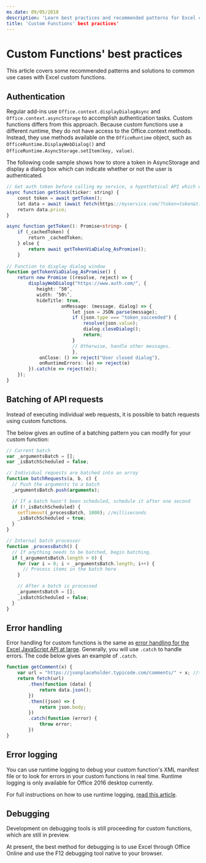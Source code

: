 ```yaml
---
ms.date: 09/05/2018
description: 'Learn best practices and recommended patterns for Excel custom functions.' 
title: 'Custom Functions' best practices'
---
```


# Custom Functions' best practices
This article covers some recommended patterns and solutions to common use cases with Excel custom functions.

## Authentication
Regular add-ins use `Office.context.displayDialogAsync` and `Office.context.asyncStorage` to accomplish authentication tasks. Custom functions differs from this approach. Because custom functions use a different runtime, they do not have access to the Office.context methods. Instead, they use methods available on the `OfficeRuntime` object, such as `OfficeRuntime.DisplayWebDialog()` and `OfficeRuntime.AsyncStorage.setItem(key, value)`.

The following code sample shows how to store a token in AsyncStorage and display a dialog box which can indicate whether or not the user is authenticated.  

```ts
// Get auth token before calling my service, a hypothetical API which will deliver a stock price based on stock ticker string, such as "MSFT"
async function getStock(ticker: string) {
    const token = await getToken();
    let data = await (await fetch(https://myservice.com/?token=token&ticker= + ticker).json());
    return data.price;
}

async function getToken(): Promise<string> {
    if (_cachedToken) {
        return _cachedToken;
    } else {
        return await getTokenViaDialog_AsPromise();
    }
  
// Function to display dialog window
function getTokenViaDialog_AsPromise() {
    return new Promise ((resolve, reject) => {
        displayWebDialog("https://www.auth.com/", {
           height: ’50’,
           width: ’50%’,
           hideTitle: true,
                    onMessage: (message, dialog) => {
                        let json = JSON.parse(message);
                        if (json.type === "token_succeeded") {
                            resolve(json.value);
                            dialog.closeDialog();
                            return;
                        }
                        // Otherwise, handle other messages.
                        },
            onClose: () => reject("User closed dialog"),
            onRuntimeErrors: (e) => reject(e)  
        }).catch(e => reject(e));
    });
}
```

## Batching of API requests
Instead of executing individual web requests, it is possible to batch requests using custom functions.

The below gives an outline of a batching pattern you can modify for your custom function:

```js
// Current batch
var _argumentsBatch = [];
var _isBatchScheduled = false;

// Individual requests are batched into an array
function batchRequests(a, b, c) {
  // Push the arguments to a batch
  _argumentsBatch.push(arguments);

  // If a batch hasn't been scheduled, schedule it after one second
  if (!_isBatchScheduled) {
    setTimeout(_processBatch, 1000); //milliseconds
    _isBatchScheduled = true;
  }
}

// Internal batch processor
function _processBatch() {
  // If anything needs to be batched, begin batching.
  if (_argumentsBatch.length > 0) {
    for (var i = 0; i < _argumentsBatch.length; i++) {
      // Process items in the batch here
    }

    // After a batch is processed
    _argumentsBatch = [];
    _isBatchScheduled = false;
  }
}
```

## Error handling
Error handling for custom functions is the same as [error handling for the Excel JavaScript API at large](./excel-add-ins-error-handling.md). Generally, you will use `.catch` to handle errors. The code below gives an example of `.catch`.

```js
function getComment(x) {
    var url = "https://jsonplaceholder.typicode.com/comments/" + x; //this delivers a section of lorem ipsum from the jsonplaceholder API
    return fetch(url)
        .then(function (data) {
            return data.json();
        })
        .then((json) => {
            return json.body;
        })
        .catch(function (error) {
            throw error;
        })
}
```

## Error logging
You can use runtime logging to debug your custom function's XML manifest file or to look for errors in your custom functions in real time. Runtime logging is only available for Office 2016 desktop currently.

For full instructions on how to use runtime logging, [read this article](../testing/troubleshoot-manifest.md).

## Debugging
Development on debugging tools is still proceeding for custom functions, which are still in preview.  

At present, the best method for debugging is to use Excel through Office Online and use the F12 debugging tool native to your browser.  